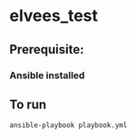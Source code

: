 # elvees_test
## Prerequisite:
### Ansible installed
## To run
```
ansible-playbook playbook.yml
```
